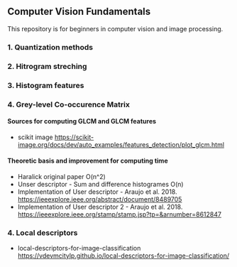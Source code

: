 ## Computer Vision Fundamentals
This repository is for beginners in computer vision and image processing. 

### 1. Quantization methods 


### 2. Hitrogram streching


### 3. Histogram features


### 4. Grey-level Co-occurence Matrix 
#### Sources for computing GLCM and GLCM features 
- scikit image https://scikit-image.org/docs/dev/auto_examples/features_detection/plot_glcm.html

#### Theoretic basis and improvement for computing time
- Haralick original paper O(n^2)
- Unser descriptor - Sum and difference histogrames O(n)
- Implementation of User descriptor - Araujo et al. 2018. https://ieeexplore.ieee.org/abstract/document/8489705
- Implementation of User descriptor 2 - Araujo et al. 2018. https://ieeexplore.ieee.org/stamp/stamp.jsp?tp=&arnumber=8612847

### 4. Local descriptors
- local-descriptors-for-image-classification https://vdevmcitylp.github.io/local-descriptors-for-image-classification/
